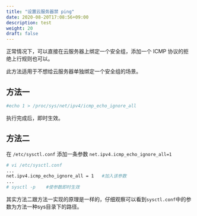```yaml
---
title: "设置云服务器禁 ping"
date: 2020-08-20T17:08:56+09:00
description: test
weight: 20
draft: false
---
```


正常情况下，可以直接在云服务器上绑定一个安全组，添加一个 ICMP 协议的拒绝上行规则也可以。

此方法适用于不想给云服务器单独绑定一个安全组的场景。

## 方法一

```bash
#echo 1 > /proc/sys/net/ipv4/icmp_echo_ignore_all
```

执行完成后，即时生效。

## 方法二

在 ```/etc/sysctl.conf``` 添加一条参数 ```net.ipv4.icmp_echo_ignore_all=1``` 

```bash
# vi /etc/sysctl.conf
...
net.ipv4.icmp_echo_ignore_all = 1   #加入该参数
...
# sysctl -p    #使参数即时生效
```

其实方法二跟方法一实现的原理是一样的，仔细观察可以看到```sysctl.conf```中的参数为方法一种sys目录下的路径。
